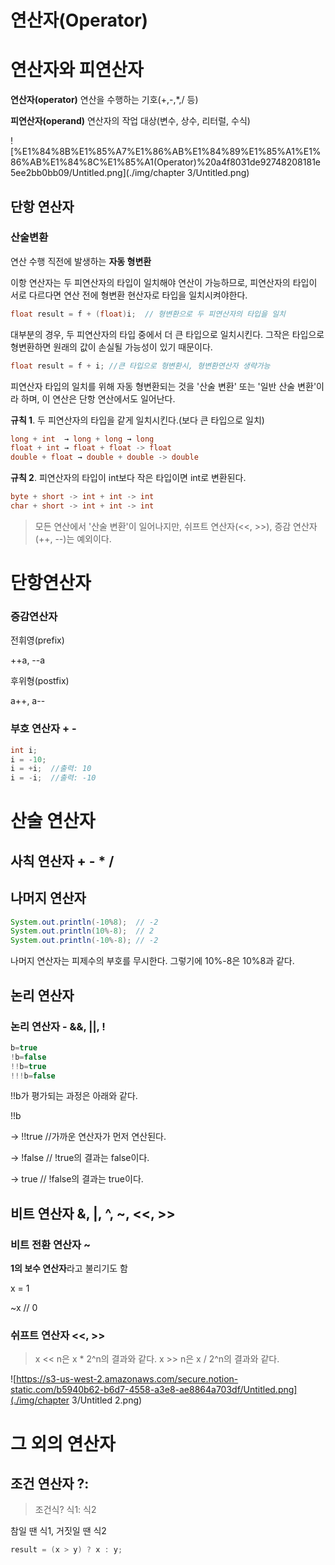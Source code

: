 # 연산자(Operator)

# 연산자와 피연산자

**연산자(operator)** 연산을 수행하는 기호(+,-,*,/ 등)

**피연산자(operand)** 연산자의 작업 대상(변수, 상수, 리터럴, 수식)

![%E1%84%8B%E1%85%A7%E1%86%AB%E1%84%89%E1%85%A1%E1%86%AB%E1%84%8C%E1%85%A1(Operator)%20a4f8031de92748208181e5ee2bb0bb09/Untitled.png](./img/chapter 3/Untitled.png)



## 단항 연산자

### 산술변환

연산 수행 직전에 발생하는 **자동 형변환**

이항 연산자는 두 피연산자의 타입이 일치해야 연산이 가능하므로, 피연산자의 타입이 서로 다르다면 연산 전에 형변환 현산자로 타입을 일치시켜야한다.

```java
float result = f + (float)i;  // 형변환으로 두 피연산자의 타입을 일치
```

대부분의 경우, 두 피연산자의 타입 중에서 더 큰 타입으로 일치시킨다. 그작은 타입으로 형변환하면 원래의 값이 손실될 가능성이 있기 때문이다.

```java
float result = f + i; //큰 타입으로 형변환시, 형변환연산자 생략가능
```

피연산자 타입의 일치를 위해 자동 형변환되는 것을 '산술 변환' 또는 '일반 산술 변환'이라 하며, 이 연산은 단항 연산에서도 일어난다.

**규칙 1**. 두 피연산자의 타입을 같게 일치시킨다.(보다 큰 타입으로 일치)

```java
long + int  → long + long → long
float + int → float + float -> float
double + float → double + double -> double
```

**규칙 2**. 피연산자의 타입이 int보다 작은 타입이면 int로 변환된다.

```java
byte + short -> int + int -> int
char + short -> int + int -> int
```

> 모든 연산에서 '산술 변환'이 일어나지만, 쉬프트 연산자(<<, >>), 증감 연산자(++, --)는 예외이다.



# 단항연산자

### 증감연산자

전휘영(prefix)

++a, --a

후위형(postfix)

a++, a--

### 부호 연산자 + -

```java
int i;
i = -10;
i = +i;  //출력: 10
i = -i;  //출력: -10
```



# 산술 연산자

## 사칙 연산자 + - * /



## 나머지 연산자

```java
System.out.println(-10%8);  // -2
System.out.println(10%-8);  // 2
System.out.println(-10%-8); // -2
```

나머지 연산자는 피제수의 부호를 무시한다. 그렇기에 10%-8은 10%8과 같다.



## 논리 연산자

### 논리 연산자 - &&, ||, !

```java
b=true
!b=false
!!b=true
!!!b=false
```

!!b가 평가되는 과정은 아래와 같다.

!!b

→ !!true  //가까운 연산자가 먼저 연산된다.

→ !false  // !true의 결과는 false이다.

→ true    // !false의 결과는 true이다.



## 비트 연산자 &, |, ^, ~, <<, >>

### 비트 전환 연산자 ~

**1의 보수 연산자**라고 불리기도 함

x = 1

~x // 0

### **쉬프트 연산자 <<, >>**

> x << n은 x * 2^n의 결과와 같다. x >> n은 x / 2^n의 결과와 같다.

![https://s3-us-west-2.amazonaws.com/secure.notion-static.com/b5940b62-b6d7-4558-a3e8-ae8864a703df/Untitled.png](./img/chapter 3/Untitled 2.png)



# 그 외의 연산자

## 조건 연산자 ?:

> 조건식? 식1: 식2

참일 땐 식1, 거짓일 땐 식2

```java
result = (x > y) ? x : y;
```